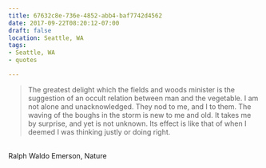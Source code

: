 ```yaml
---
title: 67632c8e-736e-4852-abb4-baf7742d4562
date: 2017-09-22T08:20:12-07:00
draft: false
location: Seattle, WA
tags:
- Seattle, WA
- quotes

---
```



> The greatest delight which the fields and woods minister is the suggestion of
> an occult relation between man and the vegetable. I am not alone and
> unacknowledged. They nod to me, and I to them. The waving of the boughs in the
> storm is new to me and old. It takes me by surprise, and yet is not unknown.
> Its effect is like that of when I deemed I was thinking justly or doing right.

<br>
Ralph Waldo Emerson, Nature

